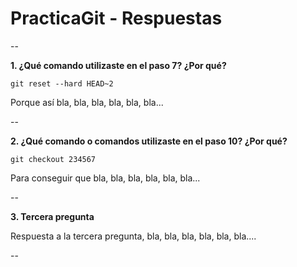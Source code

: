 # PracticaGit - Respuestas

--

**1. ¿Qué comando utilizaste en el paso 7? ¿Por qué?**

`git reset --hard HEAD~2` 

Porque así bla, bla, bla, bla, bla, bla...

--

**2. ¿Qué comando o comandos utilizaste en el paso 10? ¿Por qué?**

`git checkout 234567` 

Para conseguir que  bla, bla, bla, bla, bla, bla...

--

**3. Tercera pregunta**

Respuesta a la tercera pregunta, bla, bla, bla, bla, bla, bla....

--

